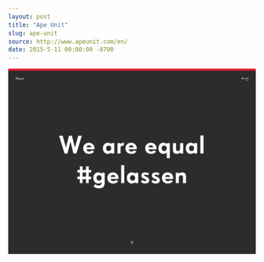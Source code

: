 ```yaml
---
layout: post
title: "Ape Unit"
slug: ape-unit
source: http://www.apeunit.com/en/
date: 2015-5-11 00:00:00 -0700
---
```


<img src="/assets/img/screenshots/ape-unit.jpg">
